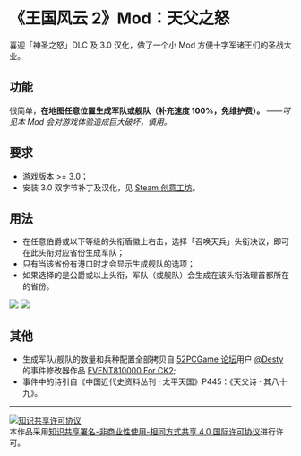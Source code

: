 # 《王国风云 2》Mod：天父之怒

喜迎「神圣之怒」DLC 及 3.0 汉化，做了一个小 Mod 方便十字军诸王们的圣战大业。

## 功能

很简单，**在地图任意位置生成军队或舰队（补充速度 100%，免维护费）。** *——可见本 Mod 会对游戏体验造成巨大破坏，慎用。*

## 要求

- 游戏版本 >= 3.0；
- 安装 3.0 双字节补丁及汉化，见 [Steam 创意工坊](https://steamcommunity.com/sharedfiles/filedetails/?id=1596784910)。

## 用法

- 在任意伯爵或以下等级的头衔盾徽上右击，选择「召唤天兵」头衔决议，即可在此头衔对应省份生成军队；
- 只有当该省份有港口时才会显示生成舰队的选项；
- 如果选择的是公爵或以上头衔，军队（或舰队）会生成在该头衔法理首都所在的省份。

![](https://i.loli.net/2019/01/06/5c31f454bb501.jpg)
![](https://i.loli.net/2019/01/06/5c31f454c3661.jpg)

## 其他

- 生成军队/舰队的数量和兵种配置全部拷贝自 [52PCGame 论坛](http://bbs.52pcgame.net/forum.php)用户 [@Desty](http://bbs.52pcgame.net/home.php?mod=space&uid=17138&do=profile) 的事件修改器作品 [EVENT810000 For CK2](http://bbs.52pcgame.net/thread-34497-1-1.html);
- 事件中的诗引自《中国近代史资料丛刊 · 太平天国》P445：《天父诗 · 其八十九》。

---
<a rel="license" href="http://creativecommons.org/licenses/by-nc-sa/4.0/"><img alt="知识共享许可协议" style="border-width:0" src="https://i.creativecommons.org/l/by-nc-sa/4.0/88x31.png" /></a><br />本作品采用<a rel="license" href="http://creativecommons.org/licenses/by-nc-sa/4.0/">知识共享署名-非商业性使用-相同方式共享 4.0 国际许可协议</a>进行许可。